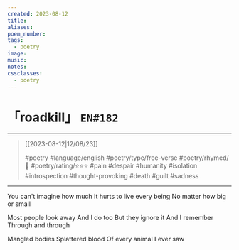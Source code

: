 ```yaml
---
created: 2023-08-12
title:
aliases:
poem_number:
tags:
  - poetry
image:
music:
notes:
cssclasses:
  - poetry
---
```

# 「roadkill」 `EN#182`

---

> [[2023-08-12|12/08/23]]
> 
> #poetry 
> #language/english 
> #poetry/type/free-verse 
> #poetry/rhymed/🔴 
> #poetry/rating/⭐⭐⭐ 
> #pain #despair #humanity #isolation #introspection #thought-provoking #death #guilt #sadness 

---

You can't imagine how much
It hurts to live every being
No matter how big or small

Most people look away
And I do too
But they ignore it
And I remember
Through and through

Mangled bodies
Splattered blood
Of every animal
I ever saw